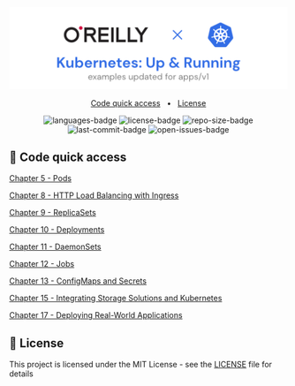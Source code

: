 <div align="center">
  <img width="512" src="https://raw.githubusercontent.com/2n3g5c9/kubernetes-up-and-running/master/img/banner.png" alt="kubernetes-up-and-running">
</div>

<p align="center">
    <a href="#-code-quick-access">Code quick access</a>
    &nbsp; • &nbsp;
    <a href="#-license">License</a>
</p>

<p align="center">
<img src="https://img.shields.io/github/languages/count/2n3g5c9/kubernetes-up-and-running.svg?style=flat" alt="languages-badge"/>
<img src="https://img.shields.io/github/license/2n3g5c9/kubernetes-up-and-running" alt="license-badge">
<img src="https://img.shields.io/github/repo-size/2n3g5c9/kubernetes-up-and-running" alt="repo-size-badge">
<img src="https://img.shields.io/github/last-commit/2n3g5c9/kubernetes-up-and-running" alt="last-commit-badge">
<img src="https://img.shields.io/github/issues-raw/2n3g5c9/kubernetes-up-and-running" alt="open-issues-badge">
</p>

## 🚀 Code quick access

[Chapter 5 - Pods](./05_Pods)

[Chapter 8 - HTTP Load Balancing with Ingress](./08_HTTP_Load_Balancing_with_Ingress)

[Chapter 9 - ReplicaSets](./09_ReplicaSets)

[Chapter 10 - Deployments](./10_Deployments)

[Chapter 11 - DaemonSets](./11_DaemonSets)

[Chapter 12 - Jobs](./12_Jobs)

[Chapter 13 - ConfigMaps and Secrets](./13_ConfigMaps_and_Secrets)

[Chapter 15 - Integrating Storage Solutions and Kubernetes](./15_Integrating_Storage_Solutions_and_Kubernetes)

[Chapter 17 - Deploying Real-World Applications](./17_Deploying_Real-World_Applications)

## 📃 License

This project is licensed under the MIT License - see the [LICENSE](LICENSE) file for details
